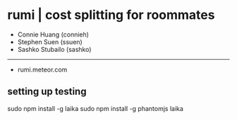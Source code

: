 rumi | cost splitting for roommates
===================================
+ Connie Huang (connieh)
+ Stephen Suen (ssuen)
+ Sashko Stubailo (sashko)

------------------------------------

* rumi.meteor.com

setting up testing
----------------------

sudo npm install -g laika
sudo npm install -g phantomjs
laika
